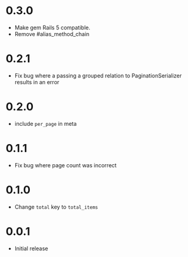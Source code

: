 # 0.3.0

- Make gem Rails 5 compatible.
- Remove #alias_method_chain

# 0.2.1

- Fix bug where a passing a grouped relation to PaginationSerializer results in an error

# 0.2.0

- include `per_page` in meta

# 0.1.1

- Fix bug where page count was incorrect

# 0.1.0

- Change `total` key to `total_items`

# 0.0.1

- Initial release
